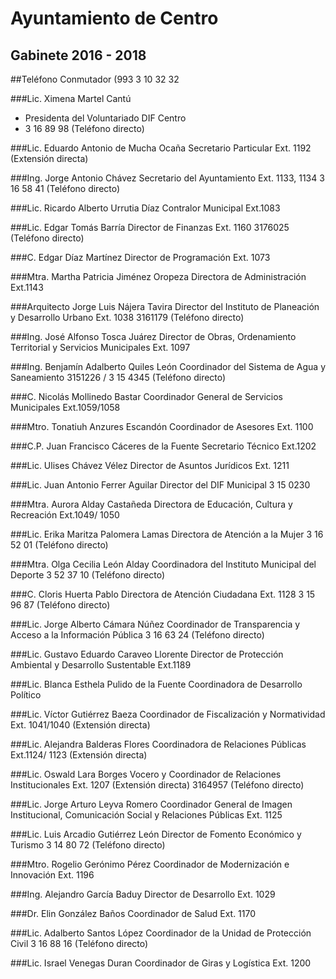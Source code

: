# Ayuntamiento de Centro


## Gabinete 2016 - 2018

##Teléfono Conmutador (993 3 10 32 32

###Lic. Ximena Martel Cantú
- Presidenta del Voluntariado DIF Centro
- 3 16 89 98 (Teléfono directo)

###Lic. Eduardo Antonio de Mucha Ocaña
Secretario Particular
Ext. 1192 (Extensión directa)

###Ing. Jorge Antonio Chávez
Secretario del Ayuntamiento
Ext. 1133, 1134 3 16 58 41 (Teléfono directo)

###Lic. Ricardo Alberto Urrutia Díaz
Contralor Municipal
Ext.1083

###Lic. Edgar Tomás Barría
Director de Finanzas
Ext. 1160 3176025 (Teléfono directo)

###C. Edgar Díaz Martínez
Director de Programación
Ext. 1073

###Mtra. Martha Patricia Jiménez Oropeza
Directora de Administración
Ext.1143

###Arquitecto Jorge Luis Nájera Tavira
Director del Instituto de Planeación y Desarrollo Urbano
Ext. 1038 3161179 (Teléfono directo)

###Ing. José Alfonso Tosca Juárez
Director de Obras, Ordenamiento Territorial y Servicios Municipales
Ext. 1097

###Ing. Benjamín Adalberto Quiles León
Coordinador del Sistema de Agua y Saneamiento
3151226 / 3 15 4345 (Teléfono directo)

###C. Nicolás Mollinedo Bastar
Coordinador General de Servicios Municipales
Ext.1059/1058

###Mtro. Tonatiuh Anzures Escandón
Coordinador de Asesores
Ext. 1100

###C.P. Juan Francisco Cáceres de la Fuente
Secretario Técnico
Ext.1202

###Lic. Ulises Chávez Vélez
Director de Asuntos Jurídicos
Ext. 1211

###Lic. Juan Antonio Ferrer Aguilar
Director del DIF Municipal
3 15 0230

###Mtra. Aurora Alday Castañeda
Directora de Educación, Cultura y Recreación
Ext.1049/ 1050

###Lic. Erika Maritza Palomera Lamas
Directora de Atención a la Mujer
3 16 52 01 (Teléfono directo)

###Mtra. Olga Cecilia León Alday
Coordinadora del Instituto Municipal del Deporte
3 52 37 10 (Teléfono directo)

###C. Cloris Huerta Pablo
Directora de Atención Ciudadana
Ext. 1128
3 15 96 87 (Teléfono directo)

###Lic. Jorge Alberto Cámara Núñez
Coordinador de Transparencia y Acceso a la Información Pública
3 16 63 24 (Teléfono directo)

###Lic. Gustavo Eduardo Caraveo Llorente
Director de Protección Ambiental y Desarrollo Sustentable
Ext.1189

###Lic. Blanca Esthela Pulido de la Fuente
Coordinadora de Desarrollo Político

###Lic. Víctor Gutiérrez Baeza
Coordinador de Fiscalización y Normatividad
Ext. 1041/1040 (Extensión directa)

###Lic. Alejandra Balderas Flores
Coordinadora de Relaciones Públicas
Ext.1124/ 1123 (Extensión directa)

###Lic. Oswald Lara Borges
Vocero y Coordinador de Relaciones Institucionales
Ext. 1207 (Extensión directa)
3164957 (Teléfono directo)

###Lic. Jorge Arturo Leyva Romero
Coordinador General de Imagen Institucional, Comunicación Social y Relaciones Públicas
Ext. 1125

###Lic. Luis Arcadio Gutiérrez León
Director de Fomento Económico y Turismo
3 14 80 72 (Teléfono directo)

###Mtro. Rogelio Gerónimo Pérez
Coordinador de Modernización e Innovación
Ext. 1196

###Ing. Alejandro García Baduy
Director de Desarrollo
Ext. 1029

###Dr. Elin González Baños
Coordinador de Salud
Ext. 1170

###Lic. Adalberto Santos López
Coordinador de la Unidad de Protección Civil
3 16 88 16 (Teléfono directo)

###Lic. Israel Venegas Duran
Coordinador de Giras y Logística
Ext. 1200
